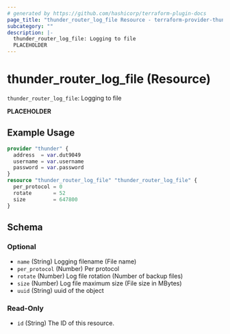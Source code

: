 ```yaml
---
# generated by https://github.com/hashicorp/terraform-plugin-docs
page_title: "thunder_router_log_file Resource - terraform-provider-thunder"
subcategory: ""
description: |-
  thunder_router_log_file: Logging to file
  PLACEHOLDER
---
```


# thunder_router_log_file (Resource)

`thunder_router_log_file`: Logging to file

__PLACEHOLDER__

## Example Usage

```terraform
provider "thunder" {
  address  = var.dut9049
  username = var.username
  password = var.password
}
resource "thunder_router_log_file" "thunder_router_log_file" {
  per_protocol = 0
  rotate       = 52
  size         = 647800
}
```

<!-- schema generated by tfplugindocs -->
## Schema

### Optional

- `name` (String) Logging filename (File name)
- `per_protocol` (Number) Per protocol
- `rotate` (Number) Log file rotation (Number of backup files)
- `size` (Number) Log file maximum size (File size in MBytes)
- `uuid` (String) uuid of the object

### Read-Only

- `id` (String) The ID of this resource.


